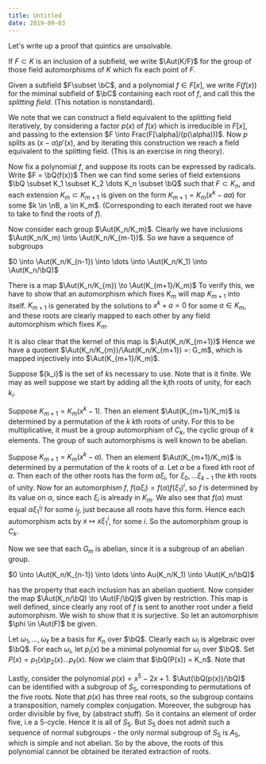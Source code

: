 ```yaml
---
title: Untitled
date: 2019-09-03
---
```


Let's write up a proof that quintics are unsolvable.

If $F \subset K$ is an inclusion of a subfield, we write $\Aut(K/F)$ for the group of those field automorphisms of $K$ which fix each point of $F$.

Given a subfield $F\subset \bC$, and a polynomial $f \in F[x]$, we write $F(f(x))$ for the miminal subfield of $\bC$ containing each root of $f$, and call this the *splitting field*. (This notation is nonstandard).

We note that we can construct a field equivalent to the splitting field iteratively, by considering a factor $p(x)$ of $f(x)$ which is irreducible in $F[x]$,
and passing to the extension $F \into Frac(F[\alpha]/(p(\alpha)))$.
Now $p$ splits as $(x-\alpha)p'(x)$, and by iterating this construction we reach a field equivalent to the splitting field.
(This is an exercise in ring theory).

Now fix a polynomial $f$, and suppose its roots can be expressed by radicals.
Write $F = \bQ(f(x))$
Then we can find some series of field extensions $\bQ \subset K_1 \subset K_2 \dots K_n \subset \bQ$ such that $F \subset K_n$, and each extension $K_{m} \subset K_{m+1}$
is given on the form $K_{m+1} = K_{m}(x^k -a a)$ for some $k \in \nB, a \in K_m$.
(Corresponding to each iterated root we have to take to find the roots of $f$).

Now consider each group $\Aut(K_n/K_m)$. Clearly we have inclusions $\Aut(K_n/K_m) \into \Aut(K_n/K_{m-1})$.
So we have a sequence of subgroups

$0 \into \Aut(K_n/K_{n-1}) \into \dots \into \Aut(K_n/K_1) \into \Aut(K_n/\bQ)$

There is a map $\Aut(K_n/K_{m}) \to \Aut(K_{m+1}/K_m)$
To verify this, we have to show that an automorphism which fixes $K_m$ will map $K_{m+1}$ into itself.
$K_{m+1}$ is generated by the solutions to $x^k + a = 0$ for some $a \in K_m$, and these roots are clearly mapped to each other by any field automorphism which fixes $K_m$.

It is also clear that the kernel of this map is $\Aut(K_n/K_{m+1})$
Hence we have a quotient $\Aut(K_n/K_{m})/\Aut(K_n/K_{m+1}) =: G_m$, which is mapped injectively into $\Aut(K_{m+1}/K_m)$.


Suppose $\{k_i}$ is the set of $k$s necessary to use. Note that is it finite.
We may as well suppose we start by adding all the $k_i$th roots of unity, for each $k_i$.

Suppose $K_{m+1} = K_{m}(x^k -1)$. Then an element $\Aut(K_{m+1}/K_m)$ is determined by a permutation of the $k$ $k$th roots of unity.
For this to be multiplicative, it must be a group automorphism of $C_k$, the cyclic group of $k$ elements.
The group of such automorphisms is well known to be abelian.

Suppose $K_{m+1} = K_m(x^k -a)$. Then an element $\Aut(K_{m+1}/K_m)$ is determined by a permutation of the $k$ roots of $a$.
Let $\alpha$ be a fixed $k$th root of $a$.
Then each of the other roots has the form $\alpha \xi_i$, for $\xi_0, \dots \xi_{k-1}$ the $k$th roots of unity.
Now for an automorphism $f$, $f(\alpha\xi_i) = f(\alpha)f(\xi_1)^i$, so $f$ is determined by its value on $\alpha$, since each $\xi_i$ is already in $K_m$.
We also see that $f(\alpha)$ must equal $\alpha\xi_1^{i_f}$ for some $i_f$, just because all roots have this form.
Hence each automorphism acts by $x \mapsto x \xi_1^i$, for some $i$. So the automorphism group is $C_k$.

Now we see that each $G_m$ is abelian, since it is a subgroup of an abelian group.

$0 \into \Aut(K_n/K_{n-1}) \into \dots \into Au(K_n/K_1) \into \Aut(K_n/\bQ)$

has the property that each inclusion has an abelian quotient.
Now consider the map $\Aut(K_n/\bQ) \to \Aut(F/\bQ)$ given by restriction.
This map is well defined, since clearly any root of $f$ is sent to another root under a field automorphism.
We wish to show that it is surjective. So let an automorphism $\phi \in \Aut(F)$ be given.

Let $\omega_1, \dots, \omega_\ell$ be a basis for $K_n$ over $\bQ$.
Clearly each $\omega_i$ is algebraic over $\bQ$.
For each $\omega_i$, let $p_i(x)$ be a minimal polynomial for $\omega_i$ over $\bQ$.
Set $P(x) = p_1(x)p_2(x)\dots p_\ell(x)$.
Now we claim that $\bQ(P(x)) = K_n$.
Note that

Lastly, consider the polynomial $p(x) = x^5-2x+1$.
$\Aut(\bQ(p(x))/\bQ)$ can be identified with a subgroup of $S_5$, corresponding to permutations of the five roots.
Note that $p(x)$ has three real roots, so the subgroup contains a transposition, namely complex conjugation.
Moreover, the subgroup has order divisible by five, by (abstract stuff). So it contains an element of order five, i.e a $5$-cycle.
Hence it is all of $S_5$.
But $S_5$ does not admit such a sequence of normal subgroups - the only normal subgroup of $S_5$ is $A_5$, which is simple and not abelian.
So by the above, the roots of this polynomial cannot be obtained be iterated extraction of roots.
